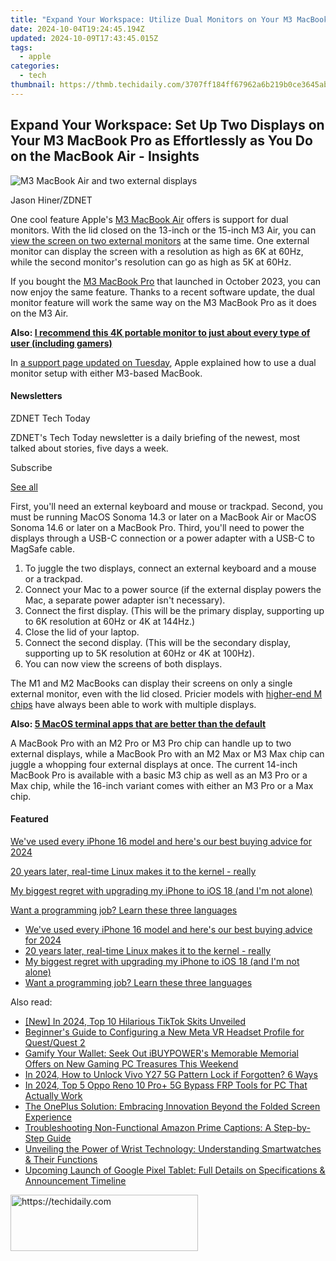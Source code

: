 ```yaml
---
title: "Expand Your Workspace: Utilize Dual Monitors on Your M3 MacBook Pro – The Same Power as M3 MacBook Air![ZDNet]"
date: 2024-10-04T19:24:45.194Z
updated: 2024-10-09T17:43:45.015Z
tags:
  - apple
categories:
  - tech
thumbnail: https://thmb.techidaily.com/3707ff184ff67962a6b219b0ce3645aba18b53d2162e7b2d2d4b3ce7e2a13800.jpg
---
```


## Expand Your Workspace: Set Up Two Displays on Your M3 MacBook Pro as Effortlessly as You Do on the MacBook Air - Insights

![M3 MacBook Air and two external displays](https://www.zdnet.com/a/img/resize/1433d4cd1b92e433a2f4ca42d80e3af1693ecfb0/2024/03/07/a1a1827e-746a-4c71-820e-b2b068006009/m3-macbook-air-dual-monitors.jpg?auto=webp&width=1280)

Jason Hiner/ZDNET

One cool feature Apple's [M3 MacBook Air](https://www.zdnet.com/article/apple-launches-13-and-15-inch-macbook-air-with-m3-chip-heres-whats-new/) offers is support for dual monitors. With the lid closed on the 13-inch or the 15-inch M3 Air, you can [view the screen on two external monitors](https://www.zdnet.com/article/i-went-hands-on-with-apples-m3-macbook-air-and-3-features-stood-out-the-most/) at the same time. One external monitor can display the screen with a resolution as high as 6K at 60Hz, while the second monitor's resolution can go as high as 5K at 60Hz. 

If you bought the [M3 MacBook Pro](https://www.zdnet.com/article/m3-macbook-pro-buying-advice/) that launched in October 2023, you can now enjoy the same feature. Thanks to a recent software update, the dual monitor feature will work the same way on the M3 MacBook Pro as it does on the M3 Air. 

**Also: [I recommend this 4K portable monitor to just about every type of user (including gamers)](https://www.zdnet.com/home-and-office/home-entertainment/i-recommend-this-4k-portable-monitor-to-just-about-every-type-of-user-including-gamers/)**

In [a support page updated on Tuesday](https://support.apple.com/en-us/117373), Apple explained how to use a dual monitor setup with either M3-based MacBook.

#### Newsletters

ZDNET Tech Today

ZDNET's Tech Today newsletter is a daily briefing of the newest, most talked about stories, five days a week.

 Subscribe

[See all](https://www.zdnet.com/newsletters/)

First, you'll need an external keyboard and mouse or trackpad. Second, you must be running MacOS Sonoma 14.3 or later on a MacBook Air or MacOS Sonoma 14.6 or later on a MacBook Pro. Third, you'll need to power the displays through a USB-C connection or a power adapter with a USB-C to MagSafe cable.

1. To juggle the two displays, connect an external keyboard and a mouse or a trackpad.
2. Connect your Mac to a power source (if the external display powers the Mac, a separate power adapter isn't necessary).
3. Connect the first display. (This will be the primary display, supporting up to 6K resolution at 60Hz or 4K at 144Hz.)
4. Close the lid of your laptop.
5. Connect the second display. (This will be the secondary display, supporting up to 5K resolution at 60Hz or 4K at 100Hz).
6. You can now view the screens of both displays.

The M1 and M2 MacBooks can display their screens on only a single external monitor, even with the lid closed. Pricier models with [higher-end M chips](https://www.zdnet.com/article/apples-m3-m3-pro-and-m3-max-chipsets-everything-you-should-know-before-buying/) have always been able to work with multiple displays.

**Also: [5 MacOS terminal apps that are better than the default](https://www.zdnet.com/article/5-macos-terminal-apps-that-are-better-than-the-default/)**

A MacBook Pro with an M2 Pro or M3 Pro chip can handle up to two external displays, while a MacBook Pro with an M2 Max or M3 Max chip can juggle a whopping four external displays at once. The current 14-inch MacBook Pro is available with a basic M3 chip as well as an M3 Pro or a Max chip, while the 16-inch variant comes with either an M3 Pro or a Max chip.

#### Featured

[We've used every iPhone 16 model and here's our best buying advice for 2024](https://www.zdnet.com/article/iphone-16-pro-max-buying-advice-2024/ "We've used every iPhone 16 model and here's our best buying advice for 2024")

[20 years later, real-time Linux makes it to the kernel - really](https://www.zdnet.com/article/20-years-later-real-time-linux-makes-it-to-the-kernel-really/ "20 years later, real-time Linux makes it to the kernel - really")

[My biggest regret with upgrading my iPhone to iOS 18 (and I'm not alone)](https://www.zdnet.com/article/my-biggest-regret-with-upgrading-my-iphone-to-ios-18-and-im-not-alone/ "My biggest regret with upgrading my iPhone to iOS 18 (and I'm not alone)")

[Want a programming job? Learn these three languages](https://www.zdnet.com/article/want-a-programming-job-learn-these-three-languages/ "Want a programming job? Learn these three languages")

* [We've used every iPhone 16 model and here's our best buying advice for 2024](https://www.zdnet.com/article/iphone-16-pro-max-buying-advice-2024/ "We've used every iPhone 16 model and here's our best buying advice for 2024")
* [20 years later, real-time Linux makes it to the kernel - really](https://www.zdnet.com/article/20-years-later-real-time-linux-makes-it-to-the-kernel-really/ "20 years later, real-time Linux makes it to the kernel - really")
* [My biggest regret with upgrading my iPhone to iOS 18 (and I'm not alone)](https://www.zdnet.com/article/my-biggest-regret-with-upgrading-my-iphone-to-ios-18-and-im-not-alone/ "My biggest regret with upgrading my iPhone to iOS 18 (and I'm not alone)")
* [Want a programming job? Learn these three languages](https://www.zdnet.com/article/want-a-programming-job-learn-these-three-languages/ "Want a programming job? Learn these three languages")

<ins class="adsbygoogle"
     style="display:block"
     data-ad-format="autorelaxed"
     data-ad-client="ca-pub-7571918770474297"
     data-ad-slot="1223367746"></ins>

<ins class="adsbygoogle"
     style="display:block"
     data-ad-client="ca-pub-7571918770474297"
     data-ad-slot="8358498916"
     data-ad-format="auto"
     data-full-width-responsive="true"></ins>

<span class="atpl-alsoreadstyle">Also read:</span>
<div><ul>
<li><a href="https://twitter-videos.techidaily.com/new-in-2024-top-10-hilarious-tiktok-skits-unveiled/"><u>[New] In 2024, Top 10 Hilarious TikTok Skits Unveiled</u></a></li>
<li><a href="https://techtrends.techidaily.com/beginners-guide-to-configuring-a-new-meta-vr-headset-profile-for-questquest-2/"><u>Beginner's Guide to Configuring a New Meta VR Headset Profile for Quest/Quest 2</u></a></li>
<li><a href="https://tech-renaissance.techidaily.com/gamify-your-wallet-seek-out-ibuypowers-memorable-memorial-offers-on-new-gaming-pc-treasures-this-weekend/"><u>Gamify Your Wallet: Seek Out iBUYPOWER's Memorable Memorial Offers on New Gaming PC Treasures This Weekend</u></a></li>
<li><a href="https://android-unlock.techidaily.com/in-2024-how-to-unlock-vivo-y27-5g-pattern-lock-if-forgotten-6-ways-by-drfone-android/"><u>In 2024, How to Unlock Vivo Y27 5G Pattern Lock if Forgotten? 6 Ways</u></a></li>
<li><a href="https://android-frp.techidaily.com/in-2024-top-5-oppo-reno-10-proplus-5g-bypass-frp-tools-for-pc-that-actually-work-by-drfone-android/"><u>In 2024, Top 5 Oppo Reno 10 Pro+ 5G Bypass FRP Tools for PC That Actually Work</u></a></li>
<li><a href="https://hardware-updates.techidaily.com/the-oneplus-solution-embracing-innovation-beyond-the-folded-screen-experience/"><u>The OnePlus Solution: Embracing Innovation Beyond the Folded Screen Experience</u></a></li>
<li><a href="https://techtrends.techidaily.com/troubleshooting-non-functional-amazon-prime-captions-a-step-by-step-guide/"><u>Troubleshooting Non-Functional Amazon Prime Captions: A Step-by-Step Guide</u></a></li>
<li><a href="https://techtrends.techidaily.com/unveiling-the-power-of-wrist-technology-understanding-smartwatches-and-their-functions/"><u>Unveiling the Power of Wrist Technology: Understanding Smartwatches & Their Functions</u></a></li>
<li><a href="https://techtrends.techidaily.com/upcoming-launch-of-google-pixel-tablet-full-details-on-specifications-and-announcement-timeline/"><u>Upcoming Launch of Google Pixel Tablet: Full Details on Specifications & Announcement Timeline</u></a></li>
</ul></div>

<!-- affiliate ads begin -->
<a href="https://aligracehair.sjv.io/c/5597632/2080328/19272" target="_top" id="2080328">
  <img src="//a.impactradius-go.com/display-ad/19272-2080328" border="0" alt="https://techidaily.com" width="300" height="90"/>
</a>
<img height="0" width="0" src="https://aligracehair.sjv.io/i/5597632/2080328/19272" style="position:absolute;visibility:hidden;" border="0" />
<!-- affiliate ads end -->

